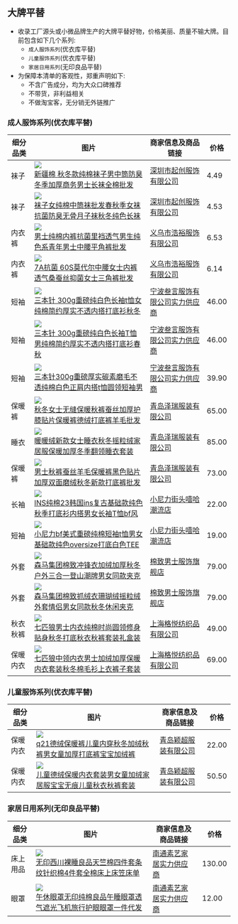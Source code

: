 ## 大牌平替
* 收录工厂源头或小微品牌生产的大牌平替好物，价格美丽、质量不输大牌。目前包含如下几个系列:
    * `成人服饰系列`(优衣库平替)
    * `儿童服饰系列`(优衣库平替)
    * `家居日用系列`(无印良品平替)
* 为保障本清单的客观性，郑重声明如下:
    * 不含广告成分，均为大众口碑推荐
    * 不带货，非利益相关
    * 不做淘宝客，无分销无外链推广

### 成人服饰系列(优衣库平替)
|细分品类|图片|商家信息及商品链接|价格|
|--|--|--|--|
|袜子|![](https://cbu01.alicdn.com/img/ibank/O1CN01jHq6B51HmRVG8Lov8_!!2210232140800-0-cib.200x200.jpg)<br>[新疆棉 秋冬款纯棉袜子男中筒防臭冬季加厚商务男士长袜全棉批发](https://detail.1688.com/offer/635441545049.html)|[深圳市起创服饰有限公司](https://shop2b00131f48204.1688.com/page/offerlist.htm)|4.49|
|袜子|![](https://cbu01.alicdn.com/img/ibank/O1CN01o8geFX1HmRiPnhkkp_!!2210232140800-0-cib.200x200.jpg)<br>[袜子女纯棉中筒袜批发春秋季女袜抗菌防臭无骨月子袜秋冬纯色长袜](https://detail.1688.com/offer/730614546017.html)|[深圳市起创服饰有限公司](https://shop2b00131f48204.1688.com/page/offerlist.htm)|4.53|
|内衣裤|![](https://cbu01.alicdn.com/img/ibank/O1CN0162J9Sp1V3vqhcP2d5_!!991692598-0-cib.200x200.jpg)<br>[男士纯棉内裤抗菌里裆透气男生纯色系青年男士中腰平角裤批发](https://detail.1688.com/offer/735173104014.html)|[义乌市浩裕服饰有限公司](https://haoyu2015.1688.com/page/offerlist.htm)|6.53|
|内衣裤|![](https://cbu01.alicdn.com/img/ibank/O1CN01TaObNY1V3vs5N2fk4_!!991692598-0-cib.200x200.jpg)<br>[7A抗菌 60S莫代尔中腰女士内裤透气桑蚕丝抑菌女士三角裤批发](https://detail.1688.com/offer/744997792049.html)|[义乌市浩裕服饰有限公司](https://haoyu2015.1688.com/page/offerlist.htm)|6.14|
|短袖|![](https://cbu01.alicdn.com/img/ibank/O1CN01Bo8mDT1DfKz15njLN_!!2212611550243-0-cib.200x200.jpg)<br>[三本针 300g重磅纯白色长袖t恤女纯棉简约厚实不透内搭打底衫秋冬](https://detail.1688.com/offer/668938925265.html)|[宁波叁言服饰有限公司实力供应商](https://shop0rn1062513224.1688.com/page/offerlist.htm)|46.00|
|短袖|![](https://cbu01.alicdn.com/img/ibank/O1CN019bDJvT1DfKyBOcY0v_!!2212611550243-0-cib.200x200.jpg)<br>[三本针 300g重磅纯白色长袖T恤男纯棉简约厚实不透内搭打底衫春秋](https://detail.1688.com/offer/655588184960.html)|[宁波叁言服饰有限公司实力供应商](https://shop0rn1062513224.1688.com/page/offerlist.htm)|46.00|
|短袖|![](https://cbu01.alicdn.com/img/ibank/O1CN01V1FMrh1DfL41t73kq_!!2212611550243-0-cib.200x200.jpg)<br>[三本针300g重磅厚实碳素磨毛不透纯棉白色正肩内搭t恤圆领短袖男](https://detail.1688.com/offer/656806127309.html)|[宁波叁言服饰有限公司实力供应商](https://shop0rn1062513224.1688.com/page/offerlist.htm)|39.90|
|保暖裤|![](https://cbu01.alicdn.com/img/ibank/O1CN01Xflm7E1JwdnpchmV2_!!3480121093-0-cib.200x200.jpg)<br>[秋冬女士无缝保暖秋裤蚕丝加厚护膝贴片保暖裤德绒打底裤羊毛批发](https://detail.1688.com/offer/680387326243.html)|[青岛泽瑞服装有限公司](https://shop1m85522n779x5.1688.com/page/offerlist.htm)|65.00|
|睡衣|![](https://cbu01.alicdn.com/img/ibank/O1CN01kUf9ob1Jwdnh2laff_!!3480121093-0-cib.200x200.jpg)<br>[暖暖绒新款女士睡衣秋冬摇粒绒家居服保暖加厚冬季翻领睡衣套装](https://detail.1688.com/offer/741932732086.html)|[青岛泽瑞服装有限公司](https://shop1m85522n779x5.1688.com/page/offerlist.htm)|85.00|
|保暖裤|![](https://cbu01.alicdn.com/img/ibank/O1CN01g84tR11JwdngA8ITg_!!3480121093-0-cib.200x200.jpg)<br>[男士秋裤蚕丝羊毛保暖裤黑色贴片加厚双面磨绒秋冬新款打底裤批发](https://detail.1688.com/offer/680385998726.html)|[青岛泽瑞服装有限公司](https://shop1m85522n779x5.1688.com/page/offerlist.htm)|73.00|
|长袖|![](https://img.alicdn.com/bao/uploaded/i3/132691477/O1CN01pioCJS1MmVY39aWxC_!!0-item_pic.jpg_200x200.jpg)<br>[INS纯棉23韩国ins复古基础款纯色秋季打底衫内搭男女长袖T恤bf风](https://item.taobao.com/item.htm?id=603133486650)|[小尼力街头嘻哈潮流店](https://nelly.taobao.com)|22.00|
|短袖|![](https://img.alicdn.com/bao/uploaded/i1/132691477/O1CN01aa0VKl1MmVdhHfpie_!!0-item_pic.jpg_200x200.jpg)<br>[小尼力bf美式重磅纯棉短袖t恤男女基础款纯色oversize打底白色TEE](https://item.taobao.com/item.htm?id=635224828301)|[小尼力街头嘻哈潮流店](https://nelly.taobao.com)|19.00|
|外套|![](https://img.pddpic.com/mms-material-img/2023-08-17/ef9896c0-e76e-4bde-95b3-51a1d9b02fbd.jpeg?imageMogr2/thumbnail/200x%7CimageView2/2/w/500/q/50)<br>[森马集团棉致冲锋衣加绒加厚秋冬户外三合一登山潮牌男女同款夹克](https://mobile.yangkeduo.com/goods.html?goods_id=512655154023)|[棉致男士服饰旗舰店](https://mobile.yangkeduo.com/mall_page.html?mall_id=786246316)|79.00|
|外套|![](https://img-2.pddpic.com/mms-material-img/2023-08-22/0fdbe216-bbb6-4a7f-9f3b-44fe3ce29617.jpeg?imageMogr2/thumbnail/200x%7CimageView2/2/w/500/q/50/format/webp)<br>[森马集团棉致抓绒衣珊瑚绒摇粒绒外套情侣男女同款秋冬休闲夹克](https://mobile.yangkeduo.com/goods.html?goods_id=517225469405)|[棉致男士服饰旗舰店](https://mobile.yangkeduo.com/mall_page.html?mall_id=786246316)|79.00|
|秋衣秋裤|![](https://cbu01.alicdn.com/img/ibank/O1CN01LjAbaS1KEV8KZqa0G_!!2208085551132-0-cib.200x200.jpg)<br>[七匹狼男士内衣纯棉时尚圆领修身贴身秋冬打底秋衣秋裤套装礼盒装](https://detail.1688.com/offer/640608451035.html)|[上海格悦纺织品有限公司](https://shop55625o4m56i01.1688.com/page/offerlist.htm)|49.00|
|保暖内衣|![](https://cbu01.alicdn.com/img/ibank/O1CN01y269ET1KEV5Slhr3d_!!2208085551132-0-cib.200x200.jpg)<br>[七匹狼中领内衣男士加绒加厚保暖内衣套装秋冬棉毛衫上衣裤子套装](https://detail.1688.com/offer/669494983252.html)|[上海格悦纺织品有限公司](https://shop55625o4m56i01.1688.com/page/offerlist.htm)|69.00|

### 儿童服饰系列(优衣库平替)
|细分品类|图片|商家信息及商品链接|价格|
|--|--|--|--|
|保暖内衣|![](https://cbu01.alicdn.com/img/ibank/O1CN011jOZP024E19u1GGFd_!!1007037358-0-cib.200x200.jpg)<br>[q21德绒保暖裤儿童内穿秋冬加绒秋裤男女童加厚打底裤宝宝加绒裤](https://detail.1688.com/offer/731330908618.html)|[青岛颖超服装有限公司](https://qdyingchao.1688.com)|22.00|
|保暖内衣|![](https://cbu01.alicdn.com/img/ibank/O1CN01uDJ7nL24E17VqANsT_!!1007037358-0-cib.200x200.jpg)<br>[儿童德绒保暖内衣套装男女童加绒家居服宝宝无痕儿童秋衣秋裤套装](https://detail.1688.com/offer/734345143509.html)|[青岛颖超服装有限公司](https://qdyingchao.1688.com)|50.50|

### 家居日用系列(无印良品平替)
|细分品类|图片|商家信息及商品链接|价格|
|--|--|--|--|
|床上用品|![](https://cbu01.alicdn.com/img/ibank/7532402338_1787633015.200x200.jpg)<br>[无印西川裸睡良品天竺棉四件套条纹针织棉4件套全棉床上床笠床单](https://detail.1688.com/offer/522590080915.html)|[南通素艺家居实力供应商](https://shop1443104057113.1688.com)|130.00|
|眼罩|![](https://cbu01.alicdn.com/img/ibank/3946986533_1787633015.200x200.jpg)<br>[午休眼罩无印纯棉良品午睡眼罩透气遮光飞机旅行护眼眼罩一件代发](https://detail.1688.com/offer/522594120958.html)|[南通素艺家居实力供应商](https://shop1443104057113.1688.com)|12.00|